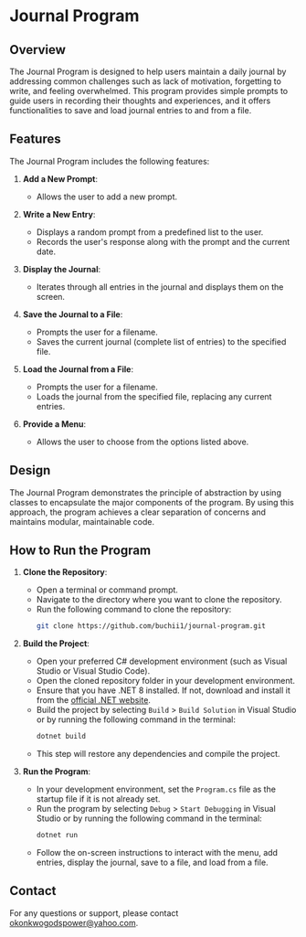# Journal Program

## Overview

The Journal Program is designed to help users maintain a daily journal by addressing common challenges such as lack of motivation, forgetting to write, and feeling overwhelmed. This program provides simple prompts to guide users in recording their thoughts and experiences, and it offers functionalities to save and load journal entries to and from a file.

## Features

The Journal Program includes the following features:

1. **Add a New Prompt**:
   - Allows the user to add a new prompt.

2. **Write a New Entry**:
   - Displays a random prompt from a predefined list to the user.
   - Records the user's response along with the prompt and the current date.

3. **Display the Journal**:
   - Iterates through all entries in the journal and displays them on the screen.

4. **Save the Journal to a File**:
   - Prompts the user for a filename.
   - Saves the current journal (complete list of entries) to the specified file.

5. **Load the Journal from a File**:
   - Prompts the user for a filename.
   - Loads the journal from the specified file, replacing any current entries.

6. **Provide a Menu**:
   - Allows the user to choose from the options listed above.

## Design

The Journal Program demonstrates the principle of abstraction by using classes to encapsulate the major components of the program. By using this approach, the program achieves a clear separation of concerns and maintains modular, maintainable code.

## How to Run the Program

1. **Clone the Repository**:
   - Open a terminal or command prompt.
   - Navigate to the directory where you want to clone the repository.
   - Run the following command to clone the repository:
     ```sh
     git clone https://github.com/buchii1/journal-program.git
     ```

2. **Build the Project**:
   - Open your preferred C# development environment (such as Visual Studio or Visual Studio Code).
   - Open the cloned repository folder in your development environment.
   - Ensure that you have .NET 8 installed. If not, download and install it from the [official .NET website](https://dotnet.microsoft.com/download/dotnet/8.0).
   - Build the project by selecting `Build` > `Build Solution` in Visual Studio or by running the following command in the terminal:
     ```sh
     dotnet build
     ```
   - This step will restore any dependencies and compile the project.

3. **Run the Program**:
   - In your development environment, set the `Program.cs` file as the startup file if it is not already set.
   - Run the program by selecting `Debug` > `Start Debugging` in Visual Studio or by running the following command in the terminal:
     ```sh
     dotnet run
     ```
   - Follow the on-screen instructions to interact with the menu, add entries, display the journal, save to a file, and load from a file.

## Contact

For any questions or support, please contact [okonkwogodspower@yahoo.com](mailto:okonkwogodspower@yahoo.com).